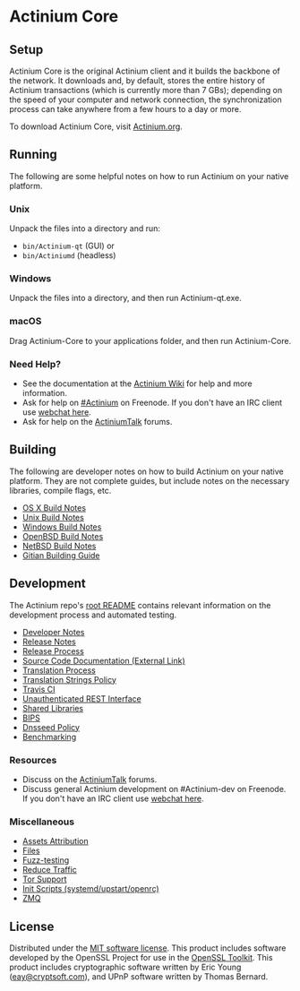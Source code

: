 Actinium Core
=============

Setup
---------------------
Actinium Core is the original Actinium client and it builds the backbone of the network. It downloads and, by default, stores the entire history of Actinium transactions (which is currently more than 7 GBs); depending on the speed of your computer and network connection, the synchronization process can take anywhere from a few hours to a day or more.

To download Actinium Core, visit [Actinium.org](http://Actinium.org).

Running
---------------------
The following are some helpful notes on how to run Actinium on your native platform.

### Unix

Unpack the files into a directory and run:

- `bin/Actinium-qt` (GUI) or
- `bin/Actiniumd` (headless)

### Windows

Unpack the files into a directory, and then run Actinium-qt.exe.

### macOS

Drag Actinium-Core to your applications folder, and then run Actinium-Core.

### Need Help?

* See the documentation at the [Actinium Wiki](https://Actinium.info/)
for help and more information.
* Ask for help on [#Actinium](http://webchat.freenode.net?channels=Actinium) on Freenode. If you don't have an IRC client use [webchat here](http://webchat.freenode.net?channels=Actinium).
* Ask for help on the [ActiniumTalk](https://Actiniumtalk.io/) forums.

Building
---------------------
The following are developer notes on how to build Actinium on your native platform. They are not complete guides, but include notes on the necessary libraries, compile flags, etc.

- [OS X Build Notes](build-osx.md)
- [Unix Build Notes](build-unix.md)
- [Windows Build Notes](build-windows.md)
- [OpenBSD Build Notes](build-openbsd.md)
- [NetBSD Build Notes](build-netbsd.md)
- [Gitian Building Guide](gitian-building.md)

Development
---------------------
The Actinium repo's [root README](/README.md) contains relevant information on the development process and automated testing.

- [Developer Notes](developer-notes.md)
- [Release Notes](release-notes.md)
- [Release Process](release-process.md)
- [Source Code Documentation (External Link)](https://dev.visucore.com/Actinium/doxygen/)
- [Translation Process](translation_process.md)
- [Translation Strings Policy](translation_strings_policy.md)
- [Travis CI](travis-ci.md)
- [Unauthenticated REST Interface](REST-interface.md)
- [Shared Libraries](shared-libraries.md)
- [BIPS](bips.md)
- [Dnsseed Policy](dnsseed-policy.md)
- [Benchmarking](benchmarking.md)

### Resources
* Discuss on the [ActiniumTalk](https://Actiniumtalk.io/) forums.
* Discuss general Actinium development on #Actinium-dev on Freenode. If you don't have an IRC client use [webchat here](http://webchat.freenode.net/?channels=Actinium-dev).

### Miscellaneous
- [Assets Attribution](assets-attribution.md)
- [Files](files.md)
- [Fuzz-testing](fuzzing.md)
- [Reduce Traffic](reduce-traffic.md)
- [Tor Support](tor.md)
- [Init Scripts (systemd/upstart/openrc)](init.md)
- [ZMQ](zmq.md)

License
---------------------
Distributed under the [MIT software license](/COPYING).
This product includes software developed by the OpenSSL Project for use in the [OpenSSL Toolkit](https://www.openssl.org/). This product includes
cryptographic software written by Eric Young ([eay@cryptsoft.com](mailto:eay@cryptsoft.com)), and UPnP software written by Thomas Bernard.
